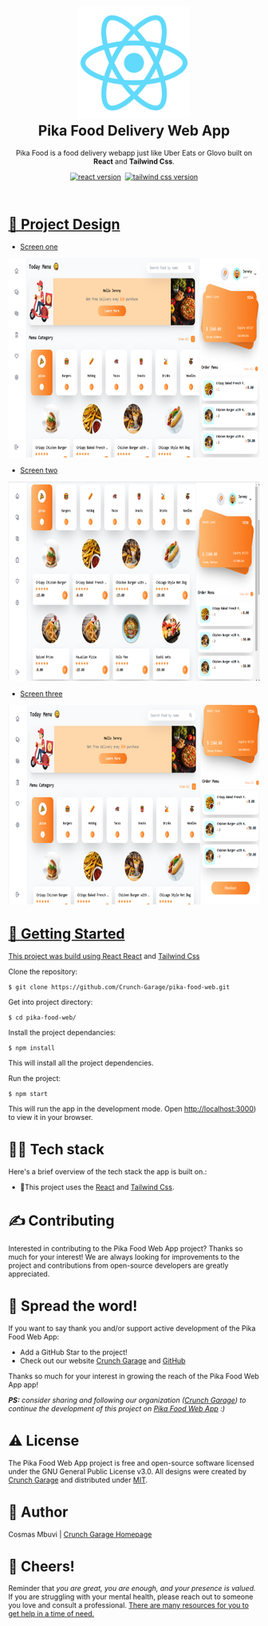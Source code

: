 <h1 align="center">
  <img alt="cgapp logo" src="https://raw.githubusercontent.com/CossyCossy/pika-food-web/master/src/assets/gitimages/react.png" width="224px"/><br/>
  Pika Food Delivery Web App
</h1>
<p align="center">Pika Food is a food delivery webapp just like Uber Eats or Glovo built on <b>React</b> and <b>Tailwind Css</b>.</p>

<p align="center"><a href="https://docs.expo.dev/get-started/create-a-new-app/" 
target="_blank"><img src="https://img.shields.io/badge/React-%5E18.2.1-00ADD8?style=for-the-badge&logo=react" alt="react version" /></a>&nbsp;
<a href="https://reactnative.dev/" 
target="_blank"><img src="https://img.shields.io/badge/Tailwind%20Css-v1-red?style=for-the-badge&logo=tailwindcss&logoColor=blue" alt="tailwind css version" />
 </p>

 <br />

# 🧐 Project Design

- Screen one
<div align="row">
<img alt="cgapp logo" src="https://raw.githubusercontent.com/CossyCossy/pika-food-web/master/src/assets/gitimages/1.png"  width="800px" height="400px"/>
</div>

- Screen two
<div align="row">
<img alt="cgapp logo" src="https://raw.githubusercontent.com/CossyCossy/pika-food-web/master/src/assets/gitimages/2.png"  width="800px" height="400px"/>
</div>

- Screen three
<div align="row">
<img alt="cgapp logo" src="https://raw.githubusercontent.com/CossyCossy/pika-food-web/master/src/assets/gitimages/3.png"  width="800px" height="400px"/>
</div>

# 📒 Getting Started
This project was build using React [React](https://reactjs.org/docs/create-a-new-react-app.html) and [Tailwind Css](https://tailwindcss.com/docs/guides/create-react-app)

Clone the repository:
```
$ git clone https://github.com/Crunch-Garage/pika-food-web.git
```
Get into project directory:
```
$ cd pika-food-web/
```

Install the project dependancies:
``` 
$ npm install
```
This will install all the project dependencies.

Run the project:
``` 
$ npm start
```
This will run the app in the development mode. Open [http://localhost:3000](http://localhost:3000)) to view it in your browser.

# 👨‍💻 Tech stack

Here's a brief overview of the tech stack the app is built on.:

- 🚨This project uses the [React](https://reactjs.org/docs/create-a-new-react-app.html) and [Tailwind Css](https://tailwindcss.com/docs/guides/create-react-app).

# ✍️ Contributing

Interested in contributing to the Pika Food Web App project? Thanks so much for your interest! We are always looking for improvements to the project and contributions from open-source developers are greatly appreciated.

# 🌟 Spread the word!

If you want to say thank you and/or support active development of the Pika Food Web App:

- Add a GitHub Star to the project!
- Check out our website [Crunch Garage](https://crunchgarage.com/) and [GitHub](https://github.com/Crunch-Garage)
 

Thanks so much for your interest in growing the reach of the Pika Food Web App app!

_**PS:** consider sharing and following our organization ([Crunch Garage](https://github.com/Crunch-Garage)) to continue the development of this project on [Pika Food Web App](https://github.com/Crunch-Garage/pika-food-web) :)_

# ⚠️ License

The Pika Food Web App project is free and open-source software licensed under the GNU General Public License v3.0. All designs were created by [Crunch Garage](https://crunchgarage.com/) and distributed under [MIT](./LICENSE).


# 🥷 Author

Cosmas Mbuvi | [Crunch Garage Homepage](https://crunchgarage.com)

# 🍾 Cheers!

Reminder that *you are great, you are enough, and your presence is valued.* If you are struggling with your mental health, please reach out to someone you love and consult a professional. [There are many resources for you to get help in a time of need.](https://www.nimh.nih.gov/health/find-help)

